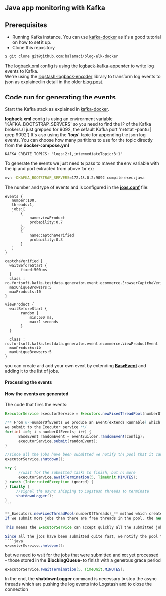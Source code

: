 ## Java app monitoring with Kafka


## Prerequisites
  - Running Kafka instance. You can use [kafka-docker](https://github.com/wurstmeister/kafka-docker) as it's a good tutorial on how to set it up.
  - Clone this repository
```bash
$ git clone git@github.com:balamaci/blog-elk-docker
```

The [logback.xml](https://github.com/balamaci/blog-kafka-log-events-generator/blob/master/src/main/resources/logback.xml) config is using the [logback-kafka-appender](https://github.com/danielwegener/logback-kafka-appender) to write log events to Kafka.  
We're using the [logstash-logback-encoder](https://github.com/logstash/logstash-logback-encoder) library to transform log events to json as explained in detail in the older [blog post](https://balamaci.ro/java-app-monitoring-with-elk-logstash/). 

## Code run for generating the events
Start the Kafka stack as explained in [kafka-docker](https://github.com/wurstmeister/kafka-docker).

**logback.xml** config is using an environment variable 'KAFKA_BOOTSTRAP_SERVERS' so you need to find the IP of the Kafka brokers.(I just grepped for 9092, the default Kafka port 'netstat -pantu | grep 9092')
It's also using the **'logs'** topic for appending the json log events. You can choose how many partitions to use for the topic directly from the **docker-compose.yml**

```
KAFKA_CREATE_TOPICS: "logs:2:1,intermediateTopic:3:1"
```

To generate the events we just need to pass to maven the env variable with the ip and port extracted from above for ex:

```bash
mvn -DKAFKA_BOOTSTRAP_SERVERS=172.18.0.2:9092 compile exec:java
```

The number and type of events and is configured in the **[jobs.conf](https://github.com/balamaci/blog-kafka-log-events-generator/blob/master/src/main/resources/jobs.conf)** file:
 ```
events {
    number:100,
    threads:1,
    jobs:[
        {
            name:viewProduct
            probability:0.7
        },
        {
            name:captchaVerified
            probability:0.3
        }
    ]
}

captchaVerified {
   waitBeforeStart {
        fixed:500 ms
   }
   class : ro.fortsoft.kafka.testdata.generator.event.ecommerce.BrowserCaptchaVerified
   maxUniqueBrowsers:5
   maxProducts:10
}

viewProduct {
   waitBeforeStart {
        random {
            min:500 ms,
            max:1 seconds
        }
   }

   class : ro.fortsoft.kafka.testdata.generator.event.ecommerce.ViewProductEvent
   maxProducts:10
   maxUniqueBrowsers:5
}
```
you can create and add your own event by extending **[BaseEvent](https://github.com/balamaci/blog-kafka-log-events-generator/blob/master/src/main/java/ro/fortsoft/kafka/testdata/generator/event/base/BaseEvent.java)** and adding it to the list of jobs.

#### Processing the events



#### How the events are generated

The code that fires the events:

````java
ExecutorService executorService = Executors.newFixedThreadPool(numberOfConcurrentThreads);

/** From 0->numberOfEvents we produce an Event(extends Runnable) which
we submit to the Executor service **/
for(int i=0; i < numberOfEvents; i++) {
      BaseEvent randomEvent = eventBuilder.randomEvent(config);
      executorService.submit(randomEvent);
}

//since all the jobs have been submitted we notify the pool that it can shutdown
executorService.shutdown();

try {
      //wait for the submitted tasks to finish, but no more
      executorService.awaitTermination(5, TimeUnit.MINUTES);
} catch (InterruptedException ignored) {
} finally {
     //signal the async shipping to Logstash threads to terminate
     shutdownLogger();
}
```

**_Executors.newFixedThreadPool(numberOfThreads)_** method which creates an ExecutorService with a pool of threads, but also as parameter an unbounded(MAX_INT) - **LinkedBlockingQueue**-.
If we submit more jobs than there are free threads in the pool, the new jobs which are held "in store" until one of the worker threads is free to take a new job from the queue.

This means the ExecutorService can accept quickly all the submitted jobs. It's not blocking at any of the executorService.submit() call, since the **BlockingQueue** is unbounded).

Since all the jobs have been submitted quite fast, we notify the pool that it can shutdown so the Main thread can eventually exit
````java
executorService.shutdown();
````

but we need to wait for the jobs that were submitted and not yet processed - those stored in the **BlockingQueue**- to finish with a generous grace period
````java
executorService.awaitTermination(5, TimeUnit.MINUTES);
````

In the end, the **shutdownLogger** command is necessary to stop the async threads which are pushing the log events into Logstash and to close the connection

